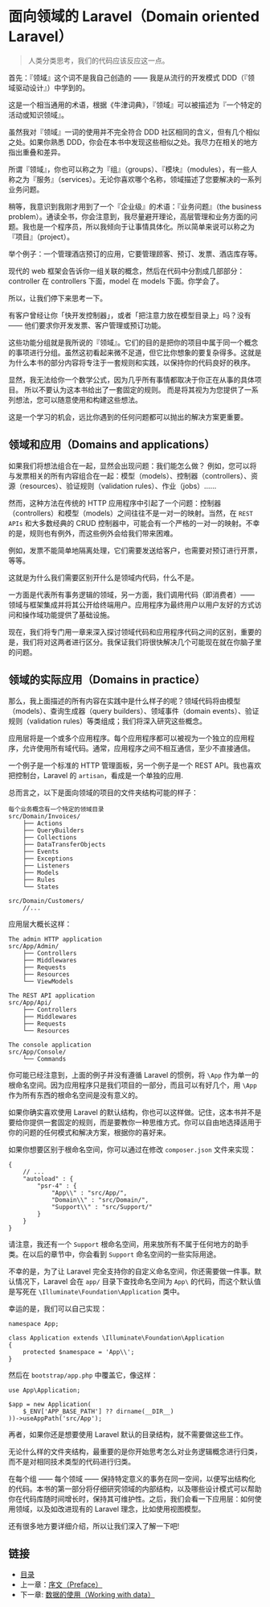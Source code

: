 # 面向领域的 Laravel（Domain oriented Laravel）

> 人类分类思考，我们的代码应该反应这一点。

首先：『领域』这个词不是我自己创造的 —— 我是从流行的开发模式 DDD（『领域驱动设计』）中学到的。

这是一个相当通用的术语，根据《牛津词典》，『领域』可以被描述为『一个特定的活动或知识领域』。

虽然我对『领域』一词的使用并不完全符合 DDD 社区相同的含义，但有几个相似之处。如果你熟悉 DDD，你会在本书中发现这些相似之处。我尽力在相关的地方指出重叠和差异。

所谓『领域』，你也可以称之为『组』（groups）、『模块』（modules），有一些人称之为『服务』（services）。无论你喜欢哪个名称，领域描述了您要解决的一系列业务问题。

稍等，我意识到我刚才用到了一个『企业级』的术语：『业务问题』（the business problem）。通读全书，你会注意到，我尽量避开理论，高层管理和业务方面的问题。我也是一个程序员，所以我倾向于让事情具体化。所以简单来说可以称之为『项目』（project）。

举个例子：一个管理酒店预订的应用，它要管理顾客、预订、发票、酒店库存等。

现代的 web 框架会告诉你一组关联的概念，然后在代码中分割成几部部分：controller 在 controllers 下面，model 在 models 下面。你学会了。

所以，让我们停下来思考一下。

有客户曾经让你「快开发控制器」，或者「把注意力放在模型目录上」吗？没有 —— 他们要求你开发发票、客户管理或预订功能。

这些功能分组就是我所说的『领域』。它们的目的是把你的项目中属于同一个概念的事项进行分组。虽然这初看起来微不足道，但它比你想象的要复杂得多。这就是为什么本书的部分内容将专注于一套规则和实践，以保持你的代码良好的秩序。

显然，我无法给你一个数学公式，因为几乎所有事情都取决于你正在从事的具体项目。 所以不要认为这本书给出了一套固定的规则。 而是将其视为为您提供了一系列想法，您可以随意使用和构建这些想法。

这是一个学习的机会，远比你遇到的任何问题都可以抛出的解决方案更重要。

## 领域和应用（Domains and applications）

如果我们将想法组合在一起，显然会出现问题：我们能怎么做？ 例如，您可以将与发票相关的所有内容组合在一起：模型（models）、控制器（controllers）、资源（resources）、验证规则（validation rules）、作业（jobs）……

然而，这种方法在传统的 HTTP 应用程序中引起了一个问题：控制器（controllers）和模型（models）之间往往不是一对一的映射。当然，在 `REST APIs` 和大多数经典的 CRUD 控制器中，可能会有一个严格的一对一的映射。不幸的是，规则也有例外，而这些例外会给我们带来困难。

例如，发票不能简单地隔离处理，它们需要发送给客户，也需要对预订进行开票，等等。

这就是为什么我们需要区别开什么是领域内代码，什么不是。

一方面是代表所有事务逻辑的领域，另一方面，我们调用代码（即消费者）—— 领域与框架集成并将其公开给终端用户。应用程序为最终用户以用户友好的方式访问和操作域功能提供了基础设施。

现在，我们将专门用一章来深入探讨领域代码和应用程序代码之间的区别，重要的是，我们将对这两者进行区分。我保证我们将很快解决几个可能现在就在你脑子里的问题。

## 领域的实际应用（Domains in practice）

那么，我上面描述的所有内容在实践中是什么样子的呢？领域代码将由模型（models）、查询生成器（query builders）、领域事件（domain events）、验证规则（validation rules）等类组成；我们将深入研究这些概念。

应用层将是一个或多个应用程序。每个应用程序都可以被视为一个独立的应用程序，允许使用所有域代码。通常，应用程序之间不相互通信，至少不直接通信。

一个例子是一个标准的 HTTP 管理面板，另一个例子是一个 REST API。我也喜欢把控制台，Laravel 的 `artisan`，看成是一个单独的应用.

总而言之，以下是面向领域的项目的文件夹结构可能的样子：

```
每个业务概念有一个特定的领域目录
src/Domain/Invoices/
    ├── Actions
    ├── QueryBuilders
    ├── Collections
    ├── DataTransferObjects
    ├── Events
    ├── Exceptions
    ├── Listeners
    ├── Models
    ├── Rules
    └── States

src/Domain/Customers/
    //...
```

应用层大概长这样：

```
The admin HTTP application
src/App/Admin/
    ├── Controllers
    ├── Middlewares
    ├── Requests
    ├── Resources
    └── ViewModels

The REST API application
src/App/Api/
    ├── Controllers
    ├── Middlewares
    ├── Requests
    └── Resources

The console application
src/App/Console/
    └── Commands
```

你可能已经注意到，上面的例子并没有遵循 Laravel 的惯例，将 `\App` 作为单一的根命名空间。因为应用程序只是我们项目的一部分，而且可以有好几个，用 `\App` 作为所有东西的根命名空间是没有意义的。

如果你确实喜欢使用 Laravel 的默认结构，你也可以这样做。记住，这本书并不是要给你提供一套固定的规则，而是要教你一种思维方式。你可以自由地选择适用于你的问题的任何模式和解决方案，根据你的喜好来。

如果你想要区别于根命名空间，你可以通过在修改 `composer.json` 文件来实现：

```
{
    // ...
    "autoload" : {
        "psr-4" : {
            "App\\" : "src/App/",
            "Domain\\" : "src/Domain/",
            "Support\\" : "src/Support/"
        }
    }
}
```

请注意，我还有一个 `Support` 根命名空间，用来放所有不属于任何地方的助手类。在以后的章节中，你会看到 `Support` 命名空间的一些实际用途。

不幸的是，为了让 Laravel 完全支持你的自定义命名空间，你还需要做一件事。默认情况下，Laravel 会在 `app/` 目录下查找命名空间为 `App\` 的代码，而这个默认值是写死在 `\Illuminate\Foundation\Application` 类中。

幸运的是，我们可以自己实现：

```
namespace App;

class Application extends \Illuminate\Foundation\Application
{
    protected $namespace = 'App\\';
}
```

然后在 `bootstrap/app.php` 中覆盖它，像这样：

```
use App\Application;

$app = new Application(
    $_ENV['APP_BASE_PATH'] ?? dirname(__DIR__)
))->useAppPath('src/App');
```

再者，如果你还是想要使用 Laravel 默认的目录结构，就不需要做这些工作。

无论什么样的文件夹结构，最重要的是你开始思考怎么对业务逻辑概念进行归类，而不是对相同技术类型的代码进行归类。

在每个组 —— 每个领域 —— 保持特定意义的事务在同一空间，以便写出结构化的代码。本书的第一部分将仔细研究领域的内部结构，以及哪些设计模式可以帮助你在代码库随时间增长时，保持其可维护性。之后，我们会看一下应用层：如何使用领域，以及如改进现有的 Laravel 理念，比如使用视图模型。

还有很多地方要详细介绍，所以让我们深入了解一下吧!

## 链接

- [目录](../README.md)
- 上一章：[序文（Preface）](preface.md)
- 下一章: [数据的使用（Working with data）](0x02.md)
